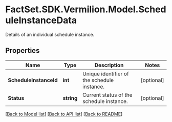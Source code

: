 # FactSet.SDK.Vermilion.Model.ScheduleInstanceData
Details of an individual schedule instance.

## Properties

Name | Type | Description | Notes
------------ | ------------- | ------------- | -------------
**ScheduleInstanceId** | **int** | Unique identifier of the schedule instance. | [optional] 
**Status** | **string** | Current status of the schedule instance. | [optional] 

[[Back to Model list]](../README.md#documentation-for-models) [[Back to API list]](../README.md#documentation-for-api-endpoints) [[Back to README]](../README.md)


